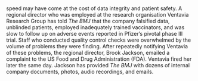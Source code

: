 # 

speed may have come at the cost of data integrity and patient safety. A regional director who was employed at the research organisation Ventavia Research Group has told *The BMJ* that the company falsified data, unblinded patients, employed inadequately trained vaccinators, and was slow to follow up on adverse events reported in Pfizer’s pivotal phase III trial. Staff who conducted quality control checks were overwhelmed by the volume of problems they were finding. After repeatedly notifying Ventavia of these problems, the regional director, Brook Jackson, emailed a complaint to the US Food and Drug Administration (FDA). Ventavia fired her later the same day. Jackson has provided *The BMJ* with dozens of internal company documents, photos, audio recordings, and emails.

